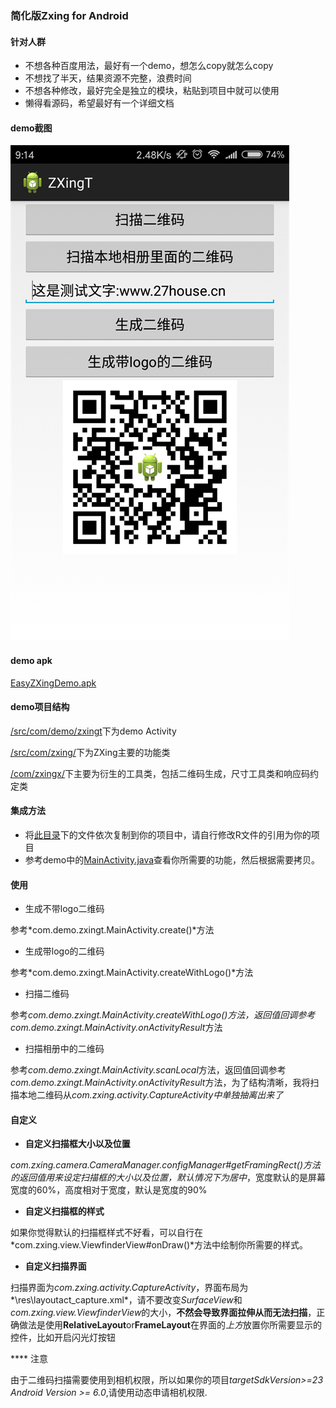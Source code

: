 ### 简化版Zxing for Android

#### 针对人群

* 不想各种百度用法，最好有一个demo，想怎么copy就怎么copy
* 不想找了半天，结果资源不完整，浪费时间
* 不想各种修改，最好完全是独立的模块，粘贴到项目中就可以使用
* 懒得看源码，希望最好有一个详细文档

#### demo截图

![demo Screenshot](/Screenshot/Screenshot.png)

#### demo apk 

[EasyZXingDemo.apk](/需要的文件/EasyZXingDemo.apk)


#### demo项目结构

[/src/com/demo/zxingt](/src/com/demo/zxingt)下为demo Activity

[/src/com/zxing/](/src/com/zxing/)下为ZXing主要的功能类

[/com/zxingx/](/com/zxingx/)下主要为衍生的工具类，包括二维码生成，尺寸工具类和响应码约定类

#### 集成方法

* 将[此目录](/需要的文件/)下的文件依次复制到你的项目中，请自行修改R文件的引用为你的项目
* 参考demo中的[MainActivity.java](/src/com/demo/zxingt/MainActivity.java)查看你所需要的功能，然后根据需要拷贝。

#### 使用

* 生成不带logo二维码

参考*com.demo.zxingt.MainActivity.create()*方法

* 生成带logo的二维码

参考*com.demo.zxingt.MainActivity.createWithLogo()*方法

* 扫描二维码

参考*com.demo.zxingt.MainActivity.createWithLogo()*方法，返回值回调参考*com.demo.zxingt.MainActivity.onActivityResult*方法

* 扫描相册中的二维码

参考*com.demo.zxingt.MainActivity.scanLocal*方法，返回值回调参考*com.demo.zxingt.MainActivity.onActivityResult*方法，为了结构清晰，我将扫描本地二维码从*com.zxing.activity.CaptureActivity中单独抽离出来了*

#### 自定义

* **自定义扫描框大小以及位置**

*com.zxing.camera.CameraManager.configManager#getFramingRect()*方法的返回值用来设定扫描框的大小以及位置，默认情况下为*居中*，宽度默认的是屏幕宽度的60%，高度相对于宽度，默认是宽度的90%

* **自定义扫描框的样式**

如果你觉得默认的扫描框样式不好看，可以自行在*com.zxing.view.ViewfinderView#onDraw()*方法中绘制你所需要的样式。

* **自定义扫描界面**

扫描界面为*com.zxing.activity.CaptureActivity*，界面布局为*\res\layoutact_capture.xml*，请不要改变*SurfaceView*和*com.zxing.view.ViewfinderView*的大小，**不然会导致界面拉伸从而无法扫描**，正确做法是使用**RelativeLayout**or**FrameLayout**在界面的*上方*放置你所需要显示的控件，比如开启闪光灯按钮

**** 注意

由于二维码扫描需要使用到相机权限，所以如果你的项目*targetSdkVersion>=23 Android Version >= 6.0*,请使用动态申请相机权限.
